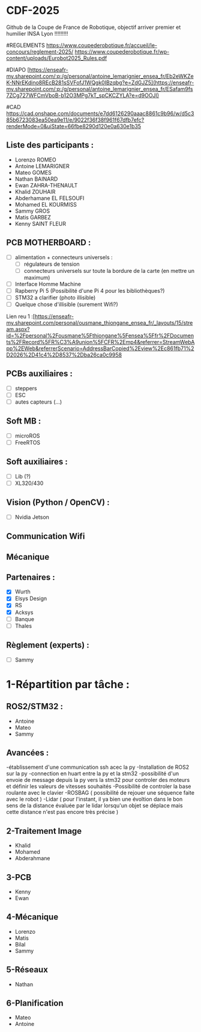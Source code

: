 # CDF-2025
Github de la Coupe de France de Robotique, objectif arriver premier et humilier INSA Lyon !!!!!!!!!

#REGLEMENTS
https://www.coupederobotique.fr/accueil/le-concours/reglement-2025/
https://www.coupederobotique.fr/wp-content/uploads/Eurobot2025_Rules.pdf

#DIAPO 
[https://enseafr-my.sharepoint.com/:p:/g/personal/antoine_lemarignier_ensea_fr/Eb2eWKZeK-NNrEKdino8REcB281sSVFofJ1WQgk0IBzqbg?e=ZdGJZ5](https://enseafr-my.sharepoint.com/:p:/g/personal/antoine_lemarignier_ensea_fr/ESafam9fs7ZCg727WFCmVboB-b12O3MPg7kT_spCKCZYLA?e=d9OOJI)

#CAD
https://cad.onshape.com/documents/e7dd6126290aaac8861c9b96/w/d5c385b6723083ea50ea9e11/e/9022f36f38f961f67dfb7efc?renderMode=0&uiState=66fbe8290d120e0a630e1b35


## Liste des participants :
- Lorenzo ROMEO
- Antoine LEMARIGNER
- Mateo GOMES
- Nathan BAINARD
- Ewan ZAHRA-THENAULT
- Khalid ZOUHAIR
- Abderhamane EL FELSOUFI 
- Mohamed EL KOURMISS 
- Sammy GROS
- Matis GARBEZ
- Kenny SAINT FLEUR 

## PCB MOTHERBOARD :
- [ ] alimentation + connecteurs universels :
  - [ ] régulateurs de tension
  - [ ] connecteurs universels sur toute la bordure de la carte (en mettre un maximum)
- [ ] Interface Homme Machine
- [ ] Rapberry Pi 5 (Possibilité d'une Pi 4 pour les bibliothèques?)
- [ ] STM32 a clarifier (photo illisible)
- [ ] Quelque chose d'illisible (surement Wifi?)

Lien reu 1 :[https://enseafr-my.sharepoint.com/personal/ousmane_thiongane_ensea_fr/_layouts/15/stream.aspx?id=%2Fpersonal%2Fousmane%5Fthiongane%5Fensea%5Ffr%2FDocuments%2FRecord%5FR%C3%A9union%5FCFR%2Emp4&referrer=StreamWebApp%2EWeb&referrerScenario=AddressBarCopied%2Eview%2Ec861fb71%2D2026%2D41c4%2D8537%2Dba26ca0c9958

## PCBs auxiliaires :
- [ ] steppers
- [ ] ESC
- [ ] autes capteurs (...)

## Soft MB :
- [ ] microROS
- [ ] FreeRTOS

## Soft auxiliaires :
- [ ] Lib (?)
- [ ] XL320/430

## Vision (Python / OpenCV) :
- [ ] Nvidia Jetson

## Communication Wifi

## Mécanique

## Partenaires :
- [x] Wurth
- [x] Elsys Design
- [x] RS
- [x] Acksys
- [ ] Banque
- [ ] Thales

## Règlement (experts) :
- [ ] Sammy

# 1-Répartition par tâche :
## ROS2/STM32 :
- Antoine
- Mateo
- Sammy

 ## Avancées :
 -établissement d'une communication ssh acec la py 
 -Installation de ROS2 sur la py
 -connection en huart entre la py et la stm32
 -possibilité d'un envoie de message depuis la py vers la stm32 pour controler des moteurs et définir les valeurs de vitesses souhaités
 -Possibilité de controler la base roulante avec le clavier
 -ROSBAG ( possibilité de rejouer une séquence faite avec le robot )
 -Lidar ( pour l'instant, il ya bien une évoltion dans le bon sens de la distance évaluée par le lidar lorsqu'un objet se déplace mais cette distance n'est pas encore très précise ) 
 

## 2-Traitement Image
- Khalid
- Mohamed
- Abderahmane

## 3-PCB 
- Kenny
- Ewan

## 4-Mécanique 
- Lorenzo
- Matis
- Bilal
- Sammy 

## 5-Réseaux
- Nathan

## 6-Planification 
- Mateo
- Antoine 


